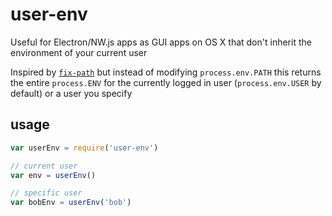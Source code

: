 # user-env

Useful for Electron/NW.js apps as GUI apps on OS X that don't inherit the environment of your current user

Inspired by [`fix-path`](https://npmjs.org/fix-path) but instead of modifying `process.env.PATH` this returns the entire `process.ENV` for the currently logged in user (`process.env.USER` by default) or a user you specify

## usage

```js
var userEnv = require('user-env')

// current user
var env = userEnv()

// specific user
var bobEnv = userEnv('bob')
```
